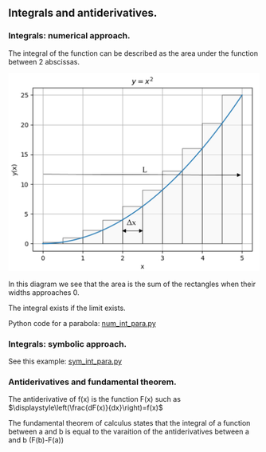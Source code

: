 ## Integrals and antiderivatives.

### Integrals: numerical approach.

The integral of the function can be described as the area under the function between 2 abscissas.

![](integral.jpg)

In this diagram we see that the area is the sum of the rectangles when their widths approaches 0. 

The integral exists if the limit exists.

Python code for a parabola:  [num_int_para.py](num_int_para.py)

### Integrals: symbolic approach.

See this example: [sym_int_para.py](sym_int_para.py)

### Antiderivatives and fundamental theorem.

The antiderivative of f(x) is the function F(x) such as $\displaystyle\left(\frac{dF(x)}{dx}\right)=f(x)$

The fundamental theorem of calculus states that the integral of a function between  a and b is equal to the varaition of the antiderivatives between a and b (F(b)-F(a))
